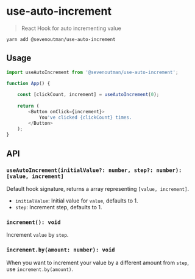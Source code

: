 # use-auto-increment

> React Hook for auto incrementing value

    yarn add @sevenoutman/use-auto-increment

## Usage

```javascript
import useAutoIncrement from '@sevenoutman/use-auto-increment';

function App() {
    
    const [clickCount, increment] = useAutoIncrement(0);
    
    return (
        <Button onClick={increment}>
            You've clicked {clickCount} times.
        </Button>
    );
}
```

## API

### `useAutoIncrement(initialValue?: number, step?: number): [value, increment]`

Default hook signature, returns a array representing `[value, increment]`.

- `initialValue`: Initial value for `value`, defaults to 1.
- `step`: Increment step, defaults to 1.


### `increment(): void`

Increment `value` by `step`.

### `increment.by(amount: number): void`

When you want to increment your value by a different amount from `step`, use `increment.by(amount)`.
